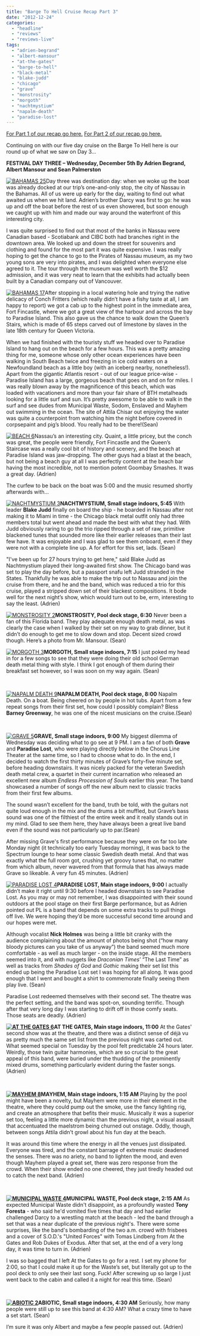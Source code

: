 ```yaml
---
title: "Barge To Hell Cruise Recap Part 3"
date: "2012-12-24"
categories: 
  - "headline"
  - "reviews"
  - "reviews-live"
tags: 
  - "adrien-begrand"
  - "albert-mansour"
  - "at-the-gates"
  - "barge-to-hell"
  - "black-metal"
  - "blake-judd"
  - "chicago"
  - "grave"
  - "monstrosity"
  - "morgoth"
  - "nachtmystium"
  - "napalm-death"
  - "paradise-lost"
---
```


[For Part 1 of our recap go here.](http://www.hellbound.ca/2012/12/barge-to-hell-cruise-recap-part-1/) [For Part 2 of our recap go here.](http://www.hellbound.ca/2012/12/barge-to-hell-cruise-recap-part-2/)

Continuing on with our five day cruise on the Barge To Hell here is our round up of what we saw on Day 3...

**FESTIVAL DAY THREE – Wednesday, December 5th By Adrien Begrand, Albert Mansour and Sean Palmerston**

[![BAHAMAS 25](http://www.hellbound.ca/wp-content/uploads/2012/12/BAHAMAS-25-290x217.jpg)](http://www.hellbound.ca/wp-content/uploads/2012/12/BAHAMAS-25.jpg)Day three was destination day: when we woke up the boat was already docked at our trip’s one-and-only stop, the city of Nassau in the Bahamas. All of us were up early for the day, waiting to find out what awaited us when we hit land. Adrien’s brother Darcy was first to go: he was up and off the boat before the rest of us even showered, but soon enough we caught up with him and made our way around the waterfront of this interesting city.

I was quite surprised to find out that most of the banks in Nassau were Canadian based - Scotiabank and CIBC both had branches right in the downtown area. We looked up and down the street for souvenirs and clothing and found for the most part it was quite expensive. I was really hoping to get the chance to go to the Pirates of Nassau museum, as my two young sons are very into pirates, and I was delighted when everyone else agreed to it. The tour through the museum was well worth the $12 admission, and it was very neat to learn that the exhibits had actually been built by a Canadian company out of Vancouver.

[![BAHAMAS 17](http://www.hellbound.ca/wp-content/uploads/2012/12/BAHAMAS-17-290x217.jpg)](http://www.hellbound.ca/wp-content/uploads/2012/12/BAHAMAS-17.jpg)After stopping in a local watering hole and trying the native delicacy of Conch Fritters (which really didn’t have a fishy taste at all, I am happy to report) we got a cab up to the highest point in the immediate area, Fort Fincastle, where we got a great view of the harbour and across the bay to Paradise Island. This also gave us the chance to walk down the Queen’s Stairs, which is made of 65 steps carved out of limestone by slaves in the late 18th century for Queen Victoria.

When we had finished with the touristy stuff we headed over to Paradise Island to hang out on the beach for a few hours. This was a pretty amazing thing for me, someone whose only other ocean experiences have been walking in South Beach twice and freezing in ice cold waters on a Newfoundland beach as a little boy (with an iceberg nearby, nonetheless!). Apart from the gigantic Atlantis resort - out of our league price-wise - Paradise Island has a large, gorgeous beach that goes on and on for miles. I was really blown away by the magnificence of this beach, which was loaded with vacationers and more than your fair share of BTH metalheads looking for a little surf and sun. It’s pretty awesome to be able to walk in the surf and see dudes from Municipal Waste, Sodom, Enslaved and Mayhem out swimming in the ocean. The site of Attila Chisar out enjoying the water was quite a counterpoint from watching him the night before covered in corpsepaint and pig’s blood. You really had to be there!(Sean)

[![BEACH 6](http://www.hellbound.ca/wp-content/uploads/2012/12/BEACH-6-290x217.jpg)](http://www.hellbound.ca/wp-content/uploads/2012/12/BEACH-6.jpg)Nassau’s an interesting city. Quaint, a little pricey, but the conch was great, the people were friendly, Fort Fincastle and the Queen’s Staircase was a really cool bit of history and scenery, and the beach at Paradise Island was jaw-dropping. The other guys had a blast at the beach, but not being a beach guy at all I was perfectly content at the beach bar having the most incredible, not to mention potent Goombay Smashes. It was a great day. (Adrien)

The curfew to be back on the boat was 5:00 and the music resumed shortly afterwards with...

[![NACHTMYSTIUM 3](http://www.hellbound.ca/wp-content/uploads/2012/12/NACHTMYSTIUM-3-290x193.jpg)](http://www.hellbound.ca/wp-content/uploads/2012/12/NACHTMYSTIUM-3.jpg)**NACHTMYSTIUM, Small stage indoors, 5:45** With leader **Blake Judd** finally on board the ship - he boarded in Nassau after not making it to Miami in time - the Chicago black metal outfit only had three members total but went ahead and made the best with what they had. With Judd obviously raring to go the trio ripped through a set of raw, primitive blackened tunes that sounded more like their earlier releases than their last few have. It was enjoyable and I was glad to see them onboard, even if they were not with a complete line up. A for effort for this set, lads. (Sean)

"I've been up for 27 hours trying to get here," said Blake Judd as Nachtmystium played their long-awaited first show. The Chicago band was set to play the day before, but a passport snafu left Judd stranded in the States. Thankfully he was able to make the trip out to Nassau and join the cruise from there, and he and the band, which was reduced a trio for this cruise, played a stripped down set of their blackest compositions. It bode well for the next night’s show, which would turn out to be, erm, interesting to say the least. (Adrien)

[![MONSTROSITY 2](http://www.hellbound.ca/wp-content/uploads/2012/12/MONSTROSITY-2-290x193.jpg)](http://www.hellbound.ca/wp-content/uploads/2012/12/MONSTROSITY-2.jpg)**MONSTROSITY, Pool deck stage, 6:30** Never been a fan of this Florida band. They play adequate enough death metal, as was clearly the case when I walked by their set on my way to grab dinner, but it didn’t do enough to get me to slow down and stop. Decent sized crowd though. Here’s a photo from Mr. Mansour. (Sean)

[![MORGOTH 3](http://www.hellbound.ca/wp-content/uploads/2012/12/MORGOTH-3-290x193.jpg)](http://www.hellbound.ca/wp-content/uploads/2012/12/MORGOTH-3.jpg)**MORGOTH, Small stage indoors, 7:15** I just poked my head in for a few songs to see that they were doing their old school German death metal thing with style. I think I got enough of them during their breakfast set however, so I was soon on my way again. (Sean)

 

[![NAPALM DEATH 9](http://www.hellbound.ca/wp-content/uploads/2012/12/NAPALM-DEATH-9-290x192.jpg)](http://www.hellbound.ca/wp-content/uploads/2012/12/NAPALM-DEATH-9.jpg)**NAPALM DEATH, Pool deck stage, 8:00** Napalm Death. On a boat. Being cheered on by people in hot tubs. Apart from a few repeat songs from their first set, how could I possibly complain? Bless **Barney Greenway**, he was one of the nicest musicians on the cruise.(Sean)

 

[![GRAVE 5](http://www.hellbound.ca/wp-content/uploads/2012/12/GRAVE-5-290x193.jpg)](http://www.hellbound.ca/wp-content/uploads/2012/12/GRAVE-5.jpg)**GRAVE, Small stage indoors, 9:00** My biggest dilemma of Wednesday was deciding what to go see at 9 PM. I am a fan of both **Grave** and **Paradise Lost**, who were playing directly below in the Chorus Line Theater at the same time, so I had to choose what to do. In the end, I decided to watch the first thirty minutes of Grave’s forty-five minute set, before heading downstairs. It was nicely packed for the veteran Swedish death metal crew, a quartet in their current incarnation who released an excellent new album _Endless Procession of Souls_ earlier this year. The band showcased a number of songs off the new album next to classic tracks from their first few albums.

The sound wasn’t excellent for the band, truth be told, with the guitars not quite loud enough in the mix and the drums a bit muffled, but Grave’s bass sound was one of the filthiest of the entire week and it really stands out in my mind. Glad to see them here, they have always been a great live band even if the sound was not particularly up to par.(Sean)

After missing Grave's first performance because they were on far too late Monday night (it technically too early Tuesday morning), it was back to the Spectrum lounge to hear some classic Swedish death metal. And that was exactly what the full room got, crushing yet groovy tunes that, no matter from which album, never wavered from that formula that has always made Grave so likeable. A very fun 45 minutes. (Adrien)

[![PARADISE LOST 4](http://www.hellbound.ca/wp-content/uploads/2012/12/PARADISE-LOST-4-290x193.jpg)](http://www.hellbound.ca/wp-content/uploads/2012/12/PARADISE-LOST-4.jpg)**PARADISE LOST, Main stage indoors, 9:00** I actually didn’t make it right until 9:30 before I headed downstairs to see Paradise Lost. As you may or may not remember, I was disappointed with their sound outdoors at the pool stage on their first Barge performance, but as Adrien pointed out PL is a band that depends on some extra tracks to pull things off live. We were hoping they’d be more successful second time around and our hopes were met.

Although vocalist **Nick Holmes** was being a little bit cranky with the audience complaining about the amount of photos being shot (“how many bloody pictures can you take of us anyway”) the band seemed much more comfortable - as well as much larger - on the inside stage. All the members seemed into it, and with nuggets like _Draconian Times_’ “The Last Time” as well as tracks from _Shades of God_ and _Gothic_ making their set list this ended up being the Paradise Lost set I was hoping for all along. It was good enough that I went and bought a shirt to commemorate finally seeing them play live. (Sean)

Paradise Lost redeemed themselves with their second set. The theatre was the perfect setting, and the band was spot-on, sounding terrific. Though after that very long day I was starting to drift off in those comfy seats. Those seats are deadly. (Adrien)

**[![AT THE GATES 6](http://www.hellbound.ca/wp-content/uploads/2012/12/AT-THE-GATES-6-290x193.jpg)](http://www.hellbound.ca/wp-content/uploads/2012/12/AT-THE-GATES-6.jpg)AT THE GATES, Main stage indoors, 11:00** At the Gates' second show was at the theatre, and there was a distinct sense of déjà vu as pretty much the same set list from the previous night was carted out. What seemed special on Tuesday by the pool felt predictable 24 hours later. Weirdly, those twin guitar harmonies, which are so crucial to the great appeal of this band, were buried under the thudding of the prominently mixed drums, something particularly evident during the faster songs. (Adrien)

 

**[![MAYHEM 8](http://www.hellbound.ca/wp-content/uploads/2012/12/MAYHEM-8-290x435.jpg)](http://www.hellbound.ca/wp-content/uploads/2012/12/MAYHEM-8.jpg)MAYHEM, Main stage indoors, 1:15 AM** Playing by the pool might have been a novelty, but Mayhem were more in their element in the theatre, where they could pump out the smoke, use the fancy lighting rig, and create an atmosphere that befits their music. Musically it was a superior set too, feeling a little more dynamic than the previous night, a visual assault that accentuated the maelstrom being churned out onstage. Oddly, though, between songs Attila didn't growl about his fun day at the beach.

It was around this time where the energy in all the venues just dissipated. Everyone was tired, and the constant barrage of extreme music deadened the senses. There was no ariety, no band to lighten the mood, and even though Mayhem played a great set, there was zero response from the crowd. When their show ended no one cheered, they just tiredly headed out to catch the next band. (Adrien)

 

**[![MUNICIPAL WASTE 4](http://www.hellbound.ca/wp-content/uploads/2012/12/MUNICIPAL-WASTE-4-290x193.jpg)](http://www.hellbound.ca/wp-content/uploads/2012/12/MUNICIPAL-WASTE-4.jpg)MUNICIPAL WASTE, Pool deck stage, 2:15 AM** As expected Municipal Waste didn't disappoint, as a profoundly wasted **Tony Foresta** - who said he'd vomited five times that day and had earlier challenged Darcy to a wrestling match at the beach - led the band through a set that was a near duplicate of the previous night's. There were some surprises, like the band's bombarding of the two a.m. crowd with frisbees and a cover of S.O.D.'s "United Forces" with Tomas Lindberg from At the Gates and Rob Dukes of Exodus. After that set, at the end of a very long day, it was time to turn in. (Adrien)

I was so bagged that I left At the Gates to go for a rest. I set my phone for 2:00, so that I could make it up for the Waste’s set, but literally got up to the pool deck to only see their last song. Fuck! After screwing up so large I just went back to the cabin and called it a night for real this time. (Sean)

 

**[![ABIOTIC 2](http://www.hellbound.ca/wp-content/uploads/2012/12/ABIOTIC-2-290x193.jpg)](http://www.hellbound.ca/wp-content/uploads/2012/12/ABIOTIC-2.jpg)ABIOTIC, Small stage indoors, 4:30 AM** Seriously, how many people were still up to see this band at 4:30 AM? What a crazy time to have a set start. (Sean)

I’m sure it was only Albert and maybe a few people passed out. (Adrien)
